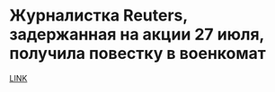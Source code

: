 # Журналистка Reuters, задержанная на акции 27 июля, получила повестку в военкомат



[LINK](https://varlamov.ru/3550805.html)
